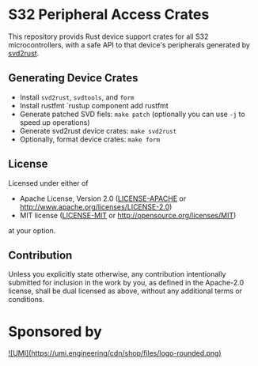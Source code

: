 # S32 Peripheral Access Crates

This repository provids Rust device support crates for all S32 microcontrollers, with a safe API to that device's peripherals generated by [svd2rust](https://github.com/rust-embedded/svd2rust).

## Generating Device Crates

- Install `svd2rust`, `svdtools`, and `form`
- Install rustfmt `rustup component add rustfmt
- Generate patched SVD fiels: `make patch` (optionally you can use `-j` to speed up operations)
- Generate svd2rust device crates: `make svd2rust`
- Optionally, format device crates: `make form`

## License

Licensed under either of

- Apache License, Version 2.0 ([LICENSE-APACHE](LICENSE-APACHE) or http://www.apache.org/licenses/LICENSE-2.0)
- MIT license ([LICENSE-MIT](LICENSE-MIT) or http://opensource.org/licenses/MIT)

at your option.

## Contribution

Unless you explicitly state otherwise, any contribution intentionally submitted
for inclusion in the work by you, as defined in the Apache-2.0 license, shall be
dual licensed as above, without any additional terms or conditions.

# Sponsored by

<a href="https://umi.engineering/">
![UMI](https://umi.engineering/cdn/shop/files/logo-rounded.png)
</a>
